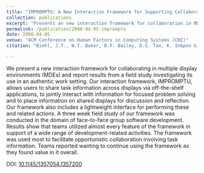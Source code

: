 ```yaml
---
title: "IMPROMPTU: A New Interaction Framework for Supporting Collaboration in Multiple Display Environments and Its Field Evaluation for Co-located Software Development"
collection: publications
excerpt: "Presents an new interaction framework for collaboration in MDEs and reports on results of the framework's use to support teams of software developers."
permalink: /publication/2008-04-05-impromptu
date: 2008-04-05
venue: "ACM Conference on Human Factors in Computing Systems (CHI)"
citation: "Biehl, J.T., W.T. Baker, B.P. Bailey, D.S. Tan, K. Inkpen & Czerwinski, M. 2008. &quot;IMPROMPTU: A New Interaction Framework for Supporting Collaboration in Multiple Display Environments and Its Field Evaluation for Co-located Software Development.&quot; <i>In Proceedings of the SIGCHI Conference on Human Factors in Computing Systems (CHI '08)</i>. ACM, New York, NY, USA, pp. 939-948."

---
```

We present a new interaction framework for collaborating in multiple display environments (MDEs) and report results from a field study investigating its use in an authentic work setting. Our interaction framework, IMPROMPTU, allows users to share task information across displays via off-the-shelf applications, to jointly interact with information for focused problem solving and to place information on shared displays for discussion and reflection. Our framework also includes a lightweight interface for performing these and related actions. A three week field study of our framework was conducted in the domain of face-to-face group software development. Results show that teams utilized almost every feature of the framework in support of a wide range of development-related activities. The framework was used most to facilitate opportunistic collaboration involving task information. Teams reported wanting to continue using the framework as they found value in it overall.

DOI: [10.1145/1357054.1357200](https://doi.org/10.1145/1357054.1357200)
